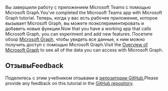 <!-- markdownlint-disable MD002 MD041 -->

<span data-ttu-id="0738f-101">Вы завершили работу с приложением Microsoft Teams с помощью Microsoft Graph.</span><span class="sxs-lookup"><span data-stu-id="0738f-101">You've completed the Microsoft Teams app with Microsoft Graph tutorial.</span></span> <span data-ttu-id="0738f-102">Теперь, когда у вас есть рабочее приложение, которое вызывает Microsoft Graph, вы можете поэкспериментировать и добавить новые функции.</span><span class="sxs-lookup"><span data-stu-id="0738f-102">Now that you have a working app that calls Microsoft Graph, you can experiment and add new features.</span></span> <span data-ttu-id="0738f-103">Посетите обзор [Microsoft Graph,](/graph/overview) чтобы увидеть все данные, к ним можно получить доступ с помощью Microsoft Graph.</span><span class="sxs-lookup"><span data-stu-id="0738f-103">Visit the [Overview of Microsoft Graph](/graph/overview) to see all of the data you can access with Microsoft Graph.</span></span>

## <a name="feedback"></a><span data-ttu-id="0738f-104">Отзывы</span><span class="sxs-lookup"><span data-stu-id="0738f-104">Feedback</span></span>

<span data-ttu-id="0738f-105">Поделитесь с этим учебником отзывами в [репозитории GitHub.](https://github.com/microsoftgraph/msgraph-training-teamsapp-dotnet)</span><span class="sxs-lookup"><span data-stu-id="0738f-105">Please provide any feedback on this tutorial in the [GitHub repository](https://github.com/microsoftgraph/msgraph-training-teamsapp-dotnet).</span></span>

